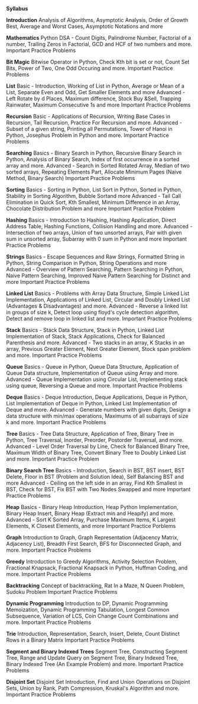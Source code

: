 **Syllabus**

**Introduction**
Analysis of Algorithms, Asymptotic Analysis, Order of Growth
Best, Average and Worst Cases, Asymptotic Notations and more

**Mathematics**
Python DSA - Count Digits, Palindrome Number, Factorial of a number, Trailing Zeros in Factorial, GCD and HCF of two numbers and more.
Important Practice Problems

**Bit Magic**
Bitwise Operator in Python, Check Kth bit is set or not, Count Set Bits, Power of Two, One Odd Occuring and more.
Important Practice Problems

**List**
Basic - Introduction, Working of List in Python, Average or Mean of a List, Separate Even and Odd, Get Smaller Elements and more
Advanced - Left Rotate by d Places, Maximum difference, Stock Buy &Sell, Trapping Rainwater, Maximum Consecutive 1s and more
Important Practice Problems

**Recursion**
Basic - Applications of Recursion, Writing Base Cases in Recursion, Tail Recursion, Practice For Recursion and more.
Advanced - Subset of a given string, Printing all Permutations, Tower of Hanoi in Python, Josephus Problem in Python and more.
Important Practice Problems

**Searching**
Basics - Binary Search in Python, Recursive Binary Search in Python, Analysis of Binary Search, Index of first occurrence in a sorted array and more.
Advanced - Search in Sorted Rotated Array, Median of two sorted arrays, Repeating Elements Part, Allocate Minimum Pages (Naive Method, Binary Search)
Important Practice Problems

**Sorting**
Basics - Sorting in Python, List Sort in Python, Sorted in Python, Stability in Sorting Algorithm, Bubble Sortand more
Advanced - Tail Call Elimination in Quick Sort, Kth Smallest, Minimum Difference in an Array, Chocolate Distribution Problem and more
Important Practice Problem

**Hashing**
Basics - Introduction to Hashing, Hashing Application, Direct Address Table, Hashing Functions, Collision Handling and more.
Advanced - Intersection of two arrays, Union of two unsorted arrays, Pair with given sum in unsorted array, Subarray with 0 sum in Python and more
Important Practice Problems

**Strings**
Basics - Escape Sequences and Raw Strings, Formatted String in Python, String Comparison in Python, String Operations and more
Advanced - Overview of Pattern Searching, Pattern Searching in Python, Naive Pattern Searching, Improved Naive Pattern Searching for Distinct and more
Important Practice Problems

**Linked List**
Basics - Problems with Array Data Structure, Simple Linked List Implementation, Applications of Linked List, Circular and Doubly Linked List (Advantages & Disadvantages) and more.
Advanced - Reverse a linked list in groups of size k, Detect loop using floyd's cycle detection algorithm, Detect and remove loop in linked list and more.
Important Practice Problems

**Stack**
Basics - Stack Data Structure, Stack in Python, Linked List Implementation of Stack, Stack Applications, Check for Balanced Parenthesis and more.
Advanced - Two stacks in an array, K Stacks in an array, Previous Greater Element, Next Greater Element, Stock span problem and more.
Important Practice Problems

**Queue**
Basics - Queue in Python, Queue Data Structure, Application of Queue Data structure, Implementation of Queue using Array and more.
Advanced - Queue Implementation using Circular List, Implementing stack using queue, Reversing a Queue and more.
Important Practice Problems

**Deque**
Basics - Deque Introduction, Deque Applications, Deque in Python, List Implementation of Deque in Python, Linked List Implementation of Deque and more.
Advanced - Generate numbers with given digits, Design a data structure with min/max operations, Maximums of all subarrays of size k and more.
Important Practice Problems

**Tree**
Basics - Tree Data Structure, Application of Tree, Binary Tree in Python, Tree Traversal, Inorder, Preorder, Postorder Traversal, and more.
Advanced - Level Order Traversal by Line, Check for Balanced Binary Tree, Maximum Width of Binary Tree, Convert Binary Tree to Doubly Linked List and more.
Important Practice Problem

**Binary Search Tree**
Basics - Introduction, Search in BST, BST insert, BST Delete, Floor in BST (Problem and Solution Idea), Self Balancing BST and more
Advanced - Ceiling on the left side in an array, Find Kth Smallest in BST, Check for BST, Fix BST with Two Nodes Swapped and more
Important Practice Problems

**Heap**
Basics - Binary Heap Introduction, Heap Python Implementation, Binary Heap Insert, Binary Heap (Extract min and Heapify) and more.
Advanced - Sort K Sorted Array, Purchase Maximum Items, K Largest Elements, K Closest Elements, and more
Important Practice Porblems

**Graph**
Introduction to Graph, Graph Representation (Adjacency Matrix, Adjacency List), Breadth First Search, BFS for Disconnected Graph, and more.
Important Practice Problems

**Greedy**
Introduction to Greedy Algorithms, Activity Selection Problem, Fractional Knapsack, Fractional Knapsack in Python, Huffman Coding, and more.
Important Practice Problems

**Backtracking**
Concept of backtracking, Rat In a Maze, N Queen Problem, Sudoku Problem
Important Practice Problems

**Dynamic Programming**
Introduction to DP, Dynamic Programming Memoization, Dynamic Programming Tabulation, Longest Common Subsequence, Variation of LCS, Coin Change Count Combinations and more.
Important Practice Problems

**Trie**
Introduction, Representation, Search, Insert, Delete, Count Distinct Rows in a Binary Matrix
Important Practice Problems

**Segment and Binary Indexed Trees**
Segment Tree, Constructing Segment Tree, Range and Update Query on Segment Tree, Binary Indexed Tree, Binary Indexed Tree (An Example Problem) and more.
Important Practice Problems

**Disjoint Set**
Disjoint Set Introduction, Find and Union Operations on Disjoint Sets, Union by Rank, Path Compression, Kruskal's Algorithm and more.
Important Practice Problems
